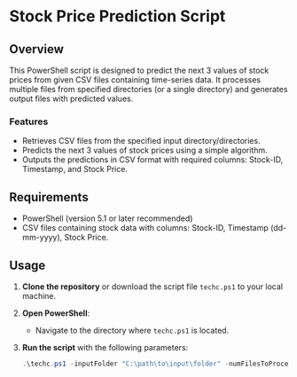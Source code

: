 # Stock Price Prediction Script

## Overview
This PowerShell script is designed to predict the next 3 values of stock prices from given CSV files containing time-series data. It processes multiple files from specified directories (or a single directory) and generates output files with predicted values.

### Features
- Retrieves CSV files from the specified input directory/directories.
- Predicts the next 3 values of stock prices using a simple algorithm.
- Outputs the predictions in CSV format with required columns: Stock-ID, Timestamp, and Stock Price.

## Requirements
- PowerShell (version 5.1 or later recommended)
- CSV files containing stock data with columns: Stock-ID, Timestamp (dd-mm-yyyy), Stock Price.

## Usage
1. **Clone the repository** or download the script file `techc.ps1` to your local machine.

2. **Open PowerShell**:
   - Navigate to the directory where `techc.ps1` is located.

3. **Run the script** with the following parameters:
   ```powershell
   .\techc.ps1 -inputFolder "C:\path\to\input\folder" -numFilesToProcess 2 -outputFolder "C:\path\to\output\folder"
